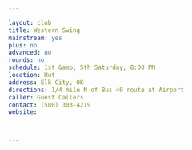 ```yaml
---

layout: club
title: Western Swing
mainstream: yes
plus: no
advanced: no
rounds: no
schedule: 1st &amp; 5th Saturday, 8:00 PM
location: Hut
address: Elk City, OK
directions: 1/4 mile N of Bus 40 route at Airport
caller: Guest Callers
contact: (580) 303-4219
website: 



---
```


